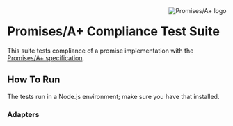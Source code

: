<a href="http://promises-aplus.github.com/promises-spec">
    <img src="http://promises-aplus.github.com/promises-spec/assets/logo-small.png"
         align="right" alt="Promises/A+ logo" />
</a>

# Promises/A+ Compliance Test Suite

This suite tests compliance of a promise implementation with the [Promises/A+ specification][].

[Promises/A+ specification]: https://github.com/promises-aplus/promises-spec

## How To Run

The tests run in a Node.js environment; make sure you have that installed.

### Adapters